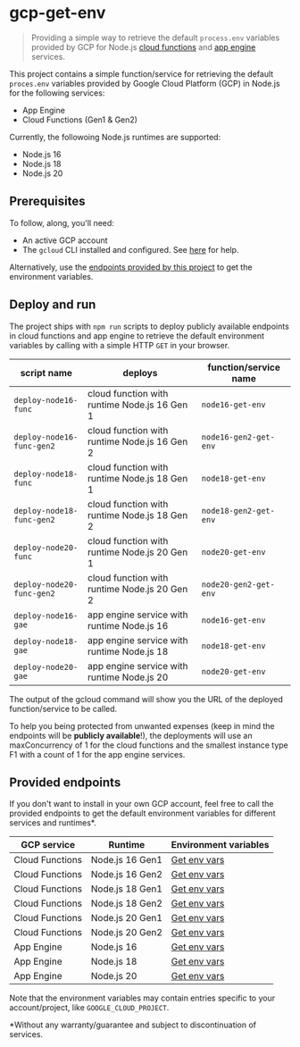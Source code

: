 # gcp-get-env

> Providing a simple way to retrieve the default `process.env` variables provided by GCP for Node.js [cloud functions](https://cloud.google.com/functions) and [app engine](https://cloud.google.com/appengine) services.

This project contains a simple function/service for retrieving the default `proces.env` variables provided by Google Cloud Platform (GCP) in Node.js for the following services:

- App Engine
- Cloud Functions (Gen1 & Gen2)

Currently, the followoing Node.js runtimes are supported:

- Node.js 16
- Node.js 18
- Node.js 20

## Prerequisites

To follow, along, you'll need:

- An active GCP account
- The `gcloud` CLI installed and configured. See [here](https://cloud.google.com/sdk/docs/install) for help.

Alternatively, use the [endpoints provided by this project](#provided-endpoints) to get the environment variables.

## Deploy and run

The project ships with `npm run` scripts to deploy publicly available endpoints in cloud functions and app engine to retrieve the default environment variables by calling with a simple HTTP `GET` in your browser.

|script name|deploys|function/service name|
|-----------|-------|---------------------|
|`deploy-node16-func`|cloud function with runtime Node.js 16 Gen 1|`node16-get-env`|
|`deploy-node16-func-gen2`|cloud function with runtime Node.js 16 Gen 2|`node16-gen2-get-env`|
|`deploy-node18-func`|cloud function with runtime Node.js 18 Gen 1|`node18-get-env`|
|`deploy-node18-func-gen2`|cloud function with runtime Node.js 18 Gen 2|`node18-gen2-get-env`|
|`deploy-node20-func`|cloud function with runtime Node.js 20 Gen 1|`node20-get-env`|
|`deploy-node20-func-gen2`|cloud function with runtime Node.js 20 Gen 2|`node20-gen2-get-env`|
|`deploy-node16-gae`|app engine service  with runtime Node.js 16|`node16-get-env`|
|`deploy-node18-gae`|app engine service  with runtime Node.js 18|`node18-get-env`|
|`deploy-node20-gae`|app engine service  with runtime Node.js 20|`node20-get-env`|

The output of the gcloud command will show you the URL of the deployed function/service to be called.

To help you being protected from unwanted expenses (keep in mind the endpoints will be **publicly available**!), the deployments will use an maxConcurrency of 1 for the cloud functions and the smallest instance type F1 with a count of 1 for the app engine services.

## Provided endpoints

If you don't want to install in your own GCP account, feel free to call the provided endpoints to get the default environment variables for different services and runtimes*.

|GCP service|Runtime|Environment variables|
|-----------|-------|---------------------|
|Cloud Functions|Node.js 16 Gen1| [Get env vars](https://europe-west3-tsmx-gcp.cloudfunctions.net/node16-get-env)|
|Cloud Functions|Node.js 16 Gen2| [Get env vars](https://europe-west3-tsmx-gcp.cloudfunctions.net/node16-gen2-get-env)|
|Cloud Functions|Node.js 18 Gen1| [Get env vars](https://europe-west3-tsmx-gcp.cloudfunctions.net/node18-get-env)|
|Cloud Functions|Node.js 18 Gen2| [Get env vars](https://europe-west3-tsmx-gcp.cloudfunctions.net/node18-gen2-get-env)|
|Cloud Functions|Node.js 20 Gen1| [Get env vars](https://europe-west3-tsmx-gcp.cloudfunctions.net/node20-get-env)|
|Cloud Functions|Node.js 20 Gen2| [Get env vars](https://europe-west3-tsmx-gcp.cloudfunctions.net/node20-gen2-get-env)|
|App Engine|Node.js 16| [Get env vars](https://node16-get-env-dot-tsmx-gcp.ey.r.appspot.com/)|
|App Engine|Node.js 18| [Get env vars](https://node18-get-env-dot-tsmx-gcp.ey.r.appspot.com/)|
|App Engine|Node.js 20| [Get env vars](https://node20-get-env-dot-tsmx-gcp.ey.r.appspot.com/)|

Note that the environment variables may contain entries specific to your account/project, like `GOOGLE_CLOUD_PROJECT`.

*Without any warranty/guarantee and subject to discontinuation of services.

